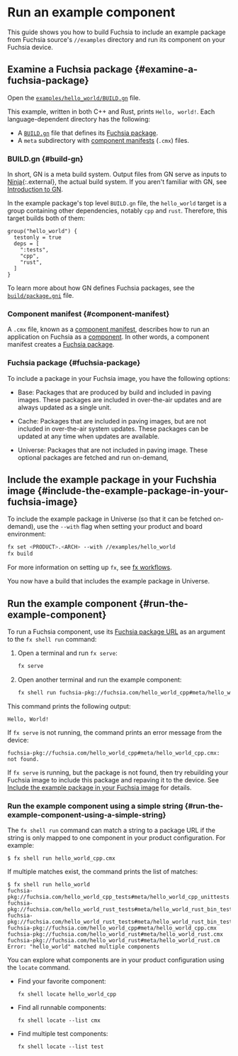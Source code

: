 
# Run an example component

This guide shows you how to build Fuchsia to include an example package
from Fuchsia source's `//examples` directory and run its component
on your Fuchsia device.

## Examine a Fuchsia package {#examine-a-fuchsia-package}

Open the [`examples/hello_world/BUILD.gn`](/examples/hello_world/BUILD.gn) file.

This example, written in both C++ and Rust, prints `Hello, world!`. Each
language-dependent directory has the following:

*  A [`BUILD.gn`](#build-gn) file that defines its [Fuchsia package](#fuchsia-package).
*  A `meta` subdirectory with [component manifests](#component-manifest) (`.cmx`) files.

### BUILD.gn {#build-gn}

In short, GN is a meta build system. Output files from GN serve as inputs to
[Ninja](https://ninja-build.org/){:.external}, the actual build system.
If you aren't familiar with GN, see
[Introduction to GN](/docs/concepts/build_system/intro.md).

In the example package's top level `BUILD.gn` file,
the `hello_world` target is a group containing other dependencies,
notably `cpp` and `rust`. Therefore, this target builds both of them:

```uglyprint
group("hello_world") {
  testonly = true
  deps = [
    ":tests",
    "cpp",
    "rust",
  ]
}
```

To learn more about how GN defines Fuchsia packages,
see the [`build/package.gni`](/build/package.gni) file.

### Component manifest {#component-manifest}

A `.cmx` file, known as a
[component manifest](/docs/glossary.md#component-manifest), describes how to run
an application on Fuchsia as a [component](/docs/glossary.md#component). In
other words, a component manifest creates a [Fuchsia package](/docs/glossary.md#fuchsia-package).

### Fuchsia package {#fuchsia-package}

To include a package in your Fuchsia image, you have the following options:

*   Base: Packages that are produced by build and included in paving images.
    These packages are included in over-the-air updates and are always updated as a
    single unit.

*   Cache: Packages that are included in paving images, but are not included in
    over-the-air system updates. These packages can be updated at any time
    when updates are available.

*   Universe: Packages that are not included in paving image. These
    optional packages are fetched and run on-demand,


## Include the example package in your Fuchshia image {#include-the-example-package-in-your-fuchsia-image}

To include the example package in Universe (so that it can be fetched on-demand),
use the `--with` flag when setting your product and board environment:

```sh
fx set <PRODUCT>.<ARCH> --with //examples/hello_world
fx build
```

For more information on setting up `fx`, see [fx workflows](/docs/development/build/fx.md).

You now have a build that includes the example package in Universe.

## Run the example component {#run-the-example-component}

To run a Fuchsia component, use its
[Fuchsia package URL](/docs/glossary.md#fuchsia-pkg-url) as an argument
to the `fx shell run` command:

1.  Open a terminal and run `fx serve`:

    ```sh
    fx serve
    ```

1.  Open another terminal and run the example component:

    ```sh
    fx shell run fuchsia-pkg://fuchsia.com/hello_world_cpp#meta/hello_world_cpp.cmx
    ```

This command prints the following output:

```uglyprint
Hello, World!
```

If `fx serve` is not running, the command prints an error message from
the device:

```uglyprint
fuchsia-pkg://fuchsia.com/hello_world_cpp#meta/hello_world_cpp.cmx: not found.
```

If `fx serve` is running, but the package is not found,
then try rebuilding your Fuchsia image to include this package
and repaving it to the device. See
[Include the example package in your Fuchsia image](#include-the-example-package-in-your-fuchsia-image)
for details.

### Run the example component using a simple string {#run-the-example-component-using-a-simple-string}

The `fx shell run` command can match a string to a package URL
if the string is only mapped to one component
in your product configuration. For example:

```uglyprint
$ fx shell run hello_world_cpp.cmx
```

If multiple matches exist, the command prints the list of matches:

```uglyprint
$ fx shell run hello_world
fuchsia-pkg://fuchsia.com/hello_world_cpp_tests#meta/hello_world_cpp_unittests.cmx
fuchsia-pkg://fuchsia.com/hello_world_rust_tests#meta/hello_world_rust_bin_test.cm
fuchsia-pkg://fuchsia.com/hello_world_rust_tests#meta/hello_world_rust_bin_test.cmx
fuchsia-pkg://fuchsia.com/hello_world_cpp#meta/hello_world_cpp.cmx
fuchsia-pkg://fuchsia.com/hello_world_rust#meta/hello_world_rust.cmx
fuchsia-pkg://fuchsia.com/hello_world_rust#meta/hello_world_rust.cm
Error: "hello_world" matched multiple components
```

You can explore what components are in your product configuration using the
`locate` command.

*   Find your favorite component:

    ```
    fx shell locate hello_world_cpp
    ```

*   Find all runnable components:

    ```
    fx shell locate --list cmx
    ```

*   Find multiple test components:

    ```
    fx shell locate --list test
    ```
